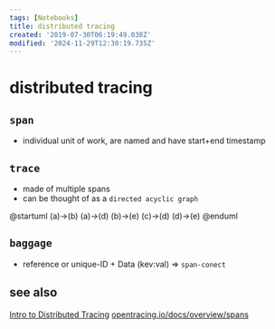 ```yaml
---
tags: [Notebooks]
title: distributed tracing
created: '2019-07-30T06:19:49.038Z'
modified: '2024-11-29T12:30:19.735Z'
---
```


# distributed tracing

## `span`

- individual unit of work, are named and have start+end timestamp

## `trace` 

- made of multiple spans
- can be thought of as a `directed acyclic graph`

@startuml
(a)->(b)
(a)->(d)
(b)->(e)
(c)->(d)
(d)->(e)
@enduml

## `baggage`

- reference or unique-ID + Data (kev:val) => `span-conect`

## see also

[Intro to Distributed Tracing](https://www.kartar.net/2019/07/intro-to-distributed-tracing)
[opentracing.io/docs/overview/spans](https://opentracing.io/docs/overview/spans/)


